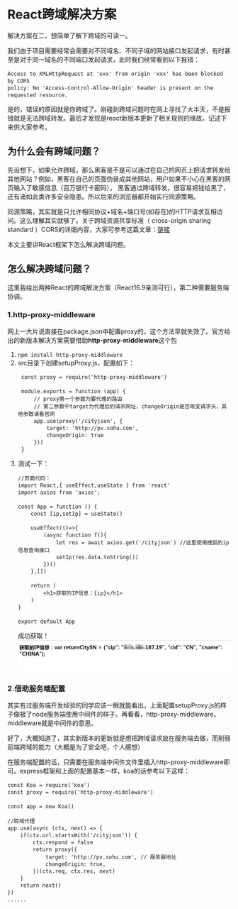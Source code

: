 # React跨域解决方案  
解决方案在二，想简单了解下跨域的可读一。  

我们由于项目需要经常会需要对不同域名、不同子域的网站接口发起请求，有时甚至是对于同一域名的不同端口发起请求，此时我们经常看到以下报错：  
```
Access to XMLHttpRequest at 'xxx' from origin 'xxx' has been blocked by CORS 
policy: No 'Access-Control-Allow-Origin' header is present on the requested resource.
```  
是的，错误的原因就是你跨域了。刚碰到跨域问题时在网上寻找了大半天，不是报错就是无法跨域转发。最后才发现是react新版本更新了相关规则的缘故。记述下来供大家参考。  

## 为什么会有跨域问题？  
先设想下，如果允许跨域，那么黑客是不是可以通过在自己的网页上把请求转发给其他网站？例如，黑客在自己的页面伪装成其他网站，用户如果不小心在黑客的网页输入了敏感信息（百万银行卡密码），
黑客通过跨域转发，很容易把钱给黑了，还有诸如此类许多安全隐患。所以后来的浏览器都开始实行同源策略。  
  
同源策略，其实就是只允许相同协议+域名+端口号(如存在)的HTTP请求互相访问。这么理解其实就够了。关于跨域资源共享标准（ cross-origin sharing standard ）CORS的详细内容，大家可参考这篇文章：[链接](https://developer.mozilla.org/zh-CN/docs/Web/HTTP/Access_control_CORS)  

本文主要讲React框架下怎么解决跨域问题。
## 怎么解决跨域问题？  
这里我给出两种React的跨域解决方案（React16.9亲测可行），第二种需要服务端协调。  
### 1.http-proxy-middleware  
网上一大片说直接在package.json中配置proxy的，这个方法早就失效了。官方给出的新版本解决方案需要借助**http-proxy-middleware**这个包  
1. `npm install http-proxy-middleware`  
2. src目录下创建setupProxy.js，配置如下：  
   ```
    const proxy = require('http-proxy-middleware')
    
    module.exports = function (app) {
        // proxy第一个参数为要代理的路由
        // 第二参数中target为代理后的请求网址，changeOrigin是否改变请求头，其他参数请看官网
        app.use(proxy('/cityjson', {
            target: 'http://pv.sohu.com',
            changeOrigin: true
        }))
    }
   ```  
3. 测试一下：  
   ```
   //页面代码：
   import React,{ useEffect,useState } from 'react'
   import axios from 'axios';
   
   const App = function () {
       const [ip,setIp] = useState()
   
       useEffect(()=>{
           (async function f(){
               let res = await axios.get('/cityjson') //这里使用搜狐的ip信息查询接口
               setIp(res.data.toString())
           })()
       },[])
   
       return (
           <h1>获取的IP信息：{ip}</h1>
       )
   }
   
   export default App
   ```  
   成功获取！
   ![](2.png)  
   
### 2.借助服务端配置  
其实有过服务端开发经验的同学应该一眼就能看出，上面配置setupProxy.js的样子像极了node服务端使用中间件的样子。再看看，http-proxy-middleware，middleware就是中间件的意思。  

好了，大概知道了，其实新版本的更新就是想把跨域请求放在服务端去做，而削弱前端跨域的能力（大概是为了安全吧，个人臆想）  

在服务端配置的话，只需要在服务端中间件文件里插入http-proxy-middleware即可。express框架和上面的配置基本一样，koa的话参考以下这样：  
```
const Koa = require('koa')
const proxy = require('http-proxy-middleware')

const app = new Koa()

//跨域代理
app.use(async (ctx, next) => {
    if(ctx.url.startsWith('/cityjson')) {
        ctx.respond = false
        return proxy({
            target: 'http://pv.sohu.com', // 服务器地址
            changeOrigin: true,
        })(ctx.req, ctx.res, next)
    }
    return next()
})
......
```